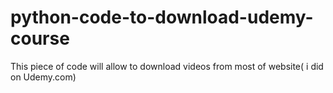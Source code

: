 # python-code-to-download-udemy-course
This piece of code will allow to download videos from most of website( i did on Udemy.com)
